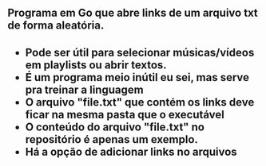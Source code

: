 <h2>Programa em Go que abre links de um arquivo txt de forma aleatória.<h2>
<ul>
    <li>Pode ser útil para selecionar músicas/vídeos em playlists ou abrir textos.
    <li>É um programa meio inútil eu sei, mas serve pra treinar a linguagem
    <li>O arquivo "file.txt" que contém os links deve ficar na mesma pasta que o executável
    <li>O conteúdo do arquivo "file.txt" no repositório é apenas um exemplo.
    <li>Há a opção de adicionar links no arquivos<p>
</ul>
